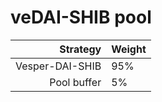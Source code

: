 # veDAI-SHIB pool
|Strategy | Weight |
|-------: | --------|
|Vesper-DAI-SHIB | 95%      |
|Pool buffer | 5%     |
